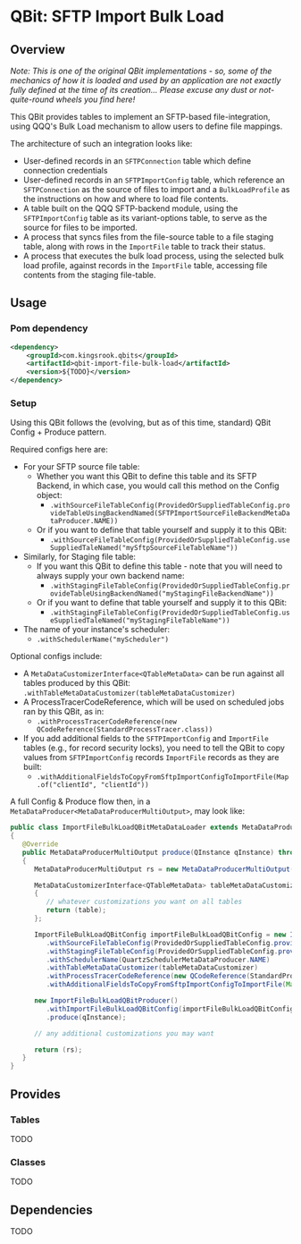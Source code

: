 # QBit:  SFTP Import Bulk Load

## Overview
*Note:  This is one of the original QBit implementations - so, some of the mechanics of how
it is loaded and used by an application are not exactly fully defined at the time of its
creation... Please excuse any dust or not-quite-round wheels you find here!*

This QBit provides tables to implement an SFTP-based file-integration, using QQQ's Bulk Load 
mechanism to allow users to define file mappings.  

The architecture of such an integration looks like:
* User-defined records in an `SFTPConnection` table which define connection credentials
* User-defined records in an `SFTPImportConfig` table, which reference an `SFTPConnection` as the source of files to import
and a `BulkLoadProfile` as the instructions on how and where to load file contents.
* A table built on the QQQ SFTP-backend module, using the `SFTPImportConfig` table as its variant-options table, to serve
as the source for files to be imported.
* A process that syncs files from the file-source table to a file staging table, along with rows in the `ImportFile` table
to track their status.
* A process that executes the bulk load process, using the selected bulk load profile, against records in the `ImportFile`
table, accessing file contents from the staging file-table. 

## Usage

### Pom dependency
```xml
<dependency>
    <groupId>com.kingsrook.qbits</groupId>
    <artifactId>qbit-import-file-bulk-load</artifactId>
    <version>${TODO}</version>
</dependency>
```

### Setup
Using this QBit follows the (evolving, but as of this time, standard) QBit Config + Produce pattern.

Required configs here are:
* For your SFTP source file table:
  * Whether you want this QBit to define this table and its SFTP Backend, in which case, you would call this method on the Config object:
    * `.withSourceFileTableConfig(ProvidedOrSuppliedTableConfig.provideTableUsingBackendNamed(SFTPImportSourceFileBackendMetaDataProducer.NAME))`
  * Or if you want to define that table yourself and supply it to this QBit:
      * `.withSourceFileTableConfig(ProvidedOrSuppliedTableConfig.useSuppliedTaleNamed("mySftpSourceFileTableName"))`
* Similarly, for Staging file table:
    * If you want this QBit to define this table - note that you will need to always supply your own backend name:
        * `.withStagingFileTableConfig(ProvidedOrSuppliedTableConfig.provideTableUsingBackendNamed("myStagingFileBackendName"))`
    * Or if you want to define that table yourself and supply it to this QBit:
        * `.withStagingFileTableConfig(ProvidedOrSuppliedTableConfig.useSuppliedTaleNamed("myStagingFileTableName"))`
* The name of your instance's scheduler:
  * `.withSchedulerName("myScheduler")`

Optional configs include:
* A `MetaDataCustomizerInterface<QTableMetaData>` can be run against all tables produced by this QBit:
    `.withTableMetaDataCustomizer(tableMetaDataCustomizer)`
* A ProcessTracerCodeReference, which will be used on scheduled jobs ran by this QBit, as in:
  * `.withProcessTracerCodeReference(new QCodeReference(StandardProcessTracer.class))`
* If you add additional fields to the `SFTPImportConfig` and `ImportFile` tables (e.g., for record security locks), you need to
tell the QBit to copy values from `SFTPImportConfig` records `ImportFile` records as they are built:
  * `.withAdditionalFieldsToCopyFromSftpImportConfigToImportFile(Map.of("clientId", "clientId"))`

A full Config & Produce flow then, in a `MetaDataProducer<MetaDataProducerMultiOutput>`, may look like:

```java
public class ImportFileBulkLoadQBitMetaDataLoader extends MetaDataProducer<MetaDataProducerMultiOutput>
{
   @Override
   public MetaDataProducerMultiOutput produce(QInstance qInstance) throws QException
   {
      MetaDataProducerMultiOutput rs = new MetaDataProducerMultiOutput();

      MetaDataCustomizerInterface<QTableMetaData> tableMetaDataCustomizer = (instance, table) ->
      {
         // whatever customizations you want on all tables
         return (table);
      };

      ImportFileBulkLoadQBitConfig importFileBulkLoadQBitConfig = new ImportFileBulkLoadQBitConfig()
         .withSourceFileTableConfig(ProvidedOrSuppliedTableConfig.provideTableUsingBackendNamed(SFTPImportSourceFileBackendMetaDataProducer.NAME))
         .withStagingFileTableConfig(ProvidedOrSuppliedTableConfig.provideTableUsingBackendNamed(SFTPImportStagingFileBackendMetaDataProducer.NAME))
         .withSchedulerName(QuartzSchedulerMetaDataProducer.NAME)
         .withTableMetaDataCustomizer(tableMetaDataCustomizer)
         .withProcessTracerCodeReference(new QCodeReference(StandardProcessTracer.class))
         .withAdditionalFieldsToCopyFromSftpImportConfigToImportFile(Map.of("clientId", "clientId"));

      new ImportFileBulkLoadQBitProducer()
         .withImportFileBulkLoadQBitConfig(importFileBulkLoadQBitConfig)
         .produce(qInstance);

      // any additional customizations you may want

      return (rs);
   }
}
```

## Provides
### Tables
TODO

### Classes
TODO

## Dependencies
TODO

